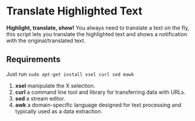 # Translate Highlighted Text

**Highlight, translate, show!**
You always need to translate a text on the fly, this script lets you translate the highlighted text and shows a notification with the original/translated text.


## Requirements

Just run `sudo apt-get install xsel curl sed mawk`
1. **xsel** manipulate the X selection.
2. **curl** a command line tool and library for transferring data with URLs. 
3. **sed** a stream editor.
4. **awk** a domain-specific language designed for text processing and typically used as a data extraction.





